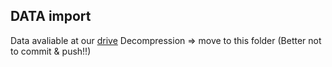 ## DATA import

Data avaliable at our [drive](https://drive.google.com/drive/u/0/folders/1LzpNXpz6cfHQMoRcq2XZHQco7cwyFWc9)
Decompression => move to this folder (Better not to commit & push!!)
